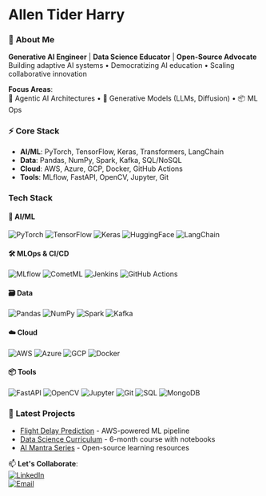 # Allen Tider Harry

### 🚀 **About Me**  
**Generative AI Engineer** | **Data Science Educator** | **Open-Source Advocate**  
Building adaptive AI systems • Democratizing AI education • Scaling collaborative innovation  

**Focus Areas**:  
🤖 Agentic AI Architectures • 🧠 Generative Models (LLMs, Diffusion) • 📦 ML Ops  

### ⚡ **Core Stack**  
- **AI/ML**: PyTorch, TensorFlow, Keras, Transformers, LangChain  
- **Data**: Pandas, NumPy, Spark, Kafka, SQL/NoSQL  
- **Cloud**: AWS, Azure, GCP, Docker, GitHub Actions  
- **Tools**: MLflow, FastAPI, OpenCV, Jupyter, Git

### **Tech Stack**  

#### 🤖 **AI/ML**  
![PyTorch](https://img.shields.io/badge/PyTorch-EE4C2C?style=for-the-badge&logo=pytorch&logoColor=white)
![TensorFlow](https://img.shields.io/badge/TensorFlow-FF6F00?style=for-the-badge&logo=tensorflow&logoColor=white)
![Keras](https://img.shields.io/badge/Keras-D00000?style=for-the-badge&logo=keras&logoColor=white)
![HuggingFace](https://img.shields.io/badge/Transformers-FFD21E?style=for-the-badge&logo=huggingface&logoColor=black)
![LangChain](https://img.shields.io/badge/LangChain-00A67E?style=for-the-badge&logo=langchain&logoColor=white)

#### 🛠️ **MLOps & CI/CD**  
![MLflow](https://img.shields.io/badge/MLflow-0194E1?style=for-the-badge&logo=mlflow&logoColor=white)
![CometML](https://img.shields.io/badge/Comet_ML-F37626?style=for-the-badge&logo=cometml&logoColor=white)
![Jenkins](https://img.shields.io/badge/Jenkins-D24939?style=for-the-badge&logo=jenkins&logoColor=white)
![GitHub Actions](https://img.shields.io/badge/GitHub_Actions-2088FF?style=for-the-badge&logo=githubactions&logoColor=white)

#### 🗃️ **Data**  
![Pandas](https://img.shields.io/badge/Pandas-150458?style=for-the-badge&logo=pandas&logoColor=white)
![NumPy](https://img.shields.io/badge/NumPy-013243?style=for-the-badge&logo=numpy&logoColor=white)
![Spark](https://img.shields.io/badge/Spark-E25A1C?style=for-the-badge&logo=apachespark&logoColor=white)
![Kafka](https://img.shields.io/badge/Kafka-231F20?style=for-the-badge&logo=apachekafka&logoColor=white)

#### ☁️ **Cloud**  
![AWS](https://img.shields.io/badge/AWS-232F3E?style=for-the-badge&logo=amazonaws&logoColor=white)
![Azure](https://img.shields.io/badge/Azure-0078D4?style=for-the-badge&logo=microsoftazure&logoColor=white)
![GCP](https://img.shields.io/badge/GCP-4285F4?style=for-the-badge&logo=googlecloud&logoColor=white)
![Docker](https://img.shields.io/badge/Docker-2496ED?style=for-the-badge&logo=docker&logoColor=white)

#### 📦 **Tools**  
![FastAPI](https://img.shields.io/badge/FastAPI-009688?style=for-the-badge&logo=fastapi&logoColor=white)
![OpenCV](https://img.shields.io/badge/OpenCV-5C3EE8?style=for-the-badge&logo=opencv&logoColor=white)
![Jupyter](https://img.shields.io/badge/Jupyter-F37626?style=for-the-badge&logo=jupyter&logoColor=white)
![Git](https://img.shields.io/badge/Git-F05032?style=for-the-badge&logo=git&logoColor=white)
![SQL](https://img.shields.io/badge/SQL-4479A1?style=for-the-badge&logo=mysql&logoColor=white)
![MongoDB](https://img.shields.io/badge/MongoDB-47A248?style=for-the-badge&logo=mongodb&logoColor=white)

### 🌱 **Latest Projects**  
- [Flight Delay Prediction](https://github.com/...) - AWS-powered ML pipeline  
- [Data Science Curriculum](https://github.com/...) - 6-month course with notebooks  
- [AI Mantra Series](https://github.com/...) - Open-source learning resources  

📫 **Let's Collaborate**:  
[![LinkedIn](https://img.shields.io/badge/Connect-blue?style=flat&logo=linkedin)](https://linkedin.com/in/allentiderharry)  
[![Email](https://img.shields.io/badge/Contact-red?style=flat&logo=gmail)](mailto:youremail@domain.com)
